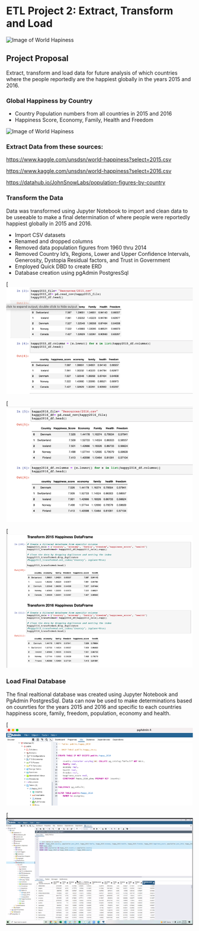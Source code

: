 # ETL Project 2: Extract, Transform and Load 


![Image of World Hapiness](https://www.herd.org.np/uploads/frontend/blogscoverphoto/1480669639-whr-logo.png)



## Project Proposal

Extract, transform and load data for future analysis of which countries where the people reportedly are the happiest globally in the years 2015 and 2016. 


### Global Happiness by Country

* Country Population numbers from all countries in 2015 and 2016
* Happiness Score, Economy, Family, Health and Freedom



![Image of World Hapiness](https://whatworkswellbeing.files.wordpress.com/2016/03/160311-whr-2016-happy-ppl-opt.jpg)

### Extract Data from these sources: 
 
https://www.kaggle.com/unsdsn/world-happiness?select=2015.csv

https://www.kaggle.com/unsdsn/world-happiness?select=2016.csv

https://datahub.io/JohnSnowLabs/population-figures-by-country





### Transform the Data 

Data was transformed using Jupyter Notebook to import and clean data to be useeable to make a final determination of where people were reportedly happiest globally in 2015 and 2016. 

* Import CSV datasets 
* Renamed and dropped columns 
* Removed data population figures from 1960 thru 2014 
* Removed Country Id’s, Regions, Lower and Upper Confidence Intervals, Generosity, Dystopia Residual factors, and Trust in Government 
* Employed Quick DBD to create ERD 
* Database creation using pgAdmin PostgresSql 



[![img](https://raw.githubusercontent.com/michelleherman13/project-2/main/Resources/rename_columns_lowercase_15.png)



[![img](https://raw.githubusercontent.com/michelleherman13/project-2/main/Resources/rename_columns_lower_2016.png)



[![img](https://raw.githubusercontent.com/michelleherman13/project-2/main/Resources/transform-15_16_df.png)




### Load Final Database 


The final realtional database was created using Jupyter Notebook and PgAdmin PostgresSql. Data can now be used to make determinations based on counrties for the years 2015 and 2016 and specific to each countries happiness score, family, freedom, population, economy and health. 



[![img](https://raw.githubusercontent.com/michelleherman13/project-2/main/Resources/schema_sql.png)

[![img](https://github.com/michelleherman13/project-2/blob/main/Resources/Join__country.png)






